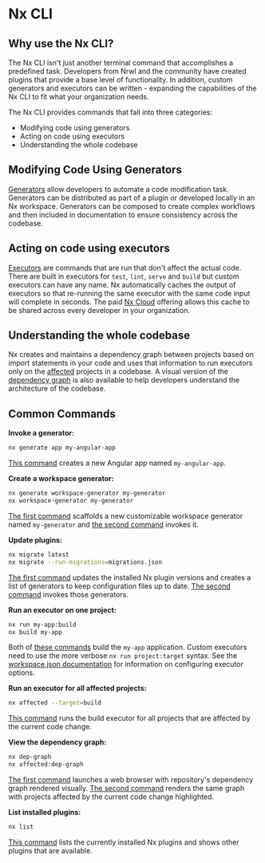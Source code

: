# Nx CLI

## Why use the Nx CLI?

The Nx CLI isn't just another terminal command that accomplishes a predefined task. Developers from Nrwl and the community have created plugins that provide a base level of functionality. In addition, custom generators and executors can be written - expanding the capabilities of the Nx CLI to fit what your organization needs.

The Nx CLI provides commands that fall into three categories:

- Modifying code using generators
- Acting on code using executors
- Understanding the whole codebase

## Modifying Code Using Generators

[Generators](/{{framework}}/generators/using-schematics) allow developers to automate a code modification task. Generators can be distributed as part of a plugin or developed locally in an Nx workspace. Generators can be composed to create complex workflows and then included in documentation to ensure consistency across the codebase.

## Acting on code using executors

[Executors](/{{framework}}/executors/using-builders) are commands that are run that don't affect the actual code. There are built in executors for `test`, `lint`, `serve` and `build` but custom executors can have any name. Nx automatically caches the output of executors so that re-running the same executor with the same code input will complete in seconds. The paid [Nx Cloud](https://nx.app) offering allows this cache to be shared across every developer in your organization.

## Understanding the whole codebase

Nx creates and maintains a dependency graph between projects based on import statements in your code and uses that information to run executors only on the [affected](/{{framework}}/cli/affected) projects in a codebase. A visual version of the [dependency graph](/{{framework}}/structure/dependency-graph) is also available to help developers understand the architecture of the codebase.

## Common Commands

**Invoke a generator:**

```bash
nx generate app my-angular-app
```

[This command](/{{framework}}/cli/generate) creates a new Angular app named `my-angular-app`.

**Create a workspace generator:**

```bash
nx generate workspace-generator my-generator
nx workspace-generator my-generator
```

[The first command](/{{framework}}/cli/generate) scaffolds a new customizable workspace generator named `my-generator` and [the second command](/{{framework}}/cli/workspace-generator) invokes it.

**Update plugins:**

```bash
nx migrate latest
nx migrate --run-migrations=migrations.json
```

[The first command](/{{framework}}/cli/migrate) updates the installed Nx plugin versions and creates a list of generators to keep configuration files up to date. [The second command](/{{framework}}/cli/migrate) invokes those generators.

**Run an executor on one project:**

```bash
nx run my-app:build
nx build my-app
```

Both of [these commands](/{{framework}}/cli/run) build the `my-app` application. Custom executors need to use the more verbose `nx run project:target` syntax. See the [workspace.json documentation](/{{framework}}/core-concepts/configuration) for information on configuring executor options.

**Run an executor for all affected projects:**

```bash
nx affected --target=build
```

[This command](/{{framework}}/cli/affected) runs the build executor for all projects that are affected by the current code change.

**View the dependency graph:**

```bash
nx dep-graph
nx affected:dep-graph
```

[The first command](/{{framework}}/cli/dep-graph) launches a web browser with repository's dependency graph rendered visually. [The second command](/{{framework}}/cli/affected-dep-graph) renders the same graph with projects affected by the current code change highlighted.

**List installed plugins:**

```bash
nx list
```

[This command](/{{framework}}/cli/list) lists the currently installed Nx plugins and shows other plugins that are available.
